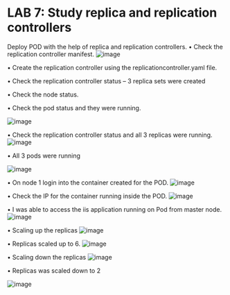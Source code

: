 # LAB 7: Study replica and replication controllers

Deploy POD with the help of replica and replication controllers.
• Check the replication controller manifest.
![image](https://user-images.githubusercontent.com/71546848/220204299-0bbe1e61-17a8-44e7-ac3b-4d661271c8f6.png)

• Create the replication controller using the replicationcontroller.yaml file.

• Check the replication controller status – 3 replica sets were created

• Check the node status.

• Check the pod status and they were running.

![image](https://user-images.githubusercontent.com/71546848/220204317-c34eee2e-ded3-4fc1-9c7c-7ab7de8d5466.png)

• Check the replication controller status and all 3 replicas were running.
![image](https://user-images.githubusercontent.com/71546848/220204375-81b1c899-211e-4bf0-a60f-264c2a713adf.png)

• All 3 pods were running

![image](https://user-images.githubusercontent.com/71546848/220204388-95139d8f-384b-41bf-a893-d7c2276cefa0.png)

• On node 1 login into the container created for the POD.
![image](https://user-images.githubusercontent.com/71546848/220204413-14b22152-104f-42d0-a365-f9b4dd2babc9.png)

• Check the IP for the container running inside the POD.
![image](https://user-images.githubusercontent.com/71546848/220204448-0fee616b-babf-4cd0-9f27-580781e62d71.png)

• I was able to access the iis application running on Pod from master node.
![image](https://user-images.githubusercontent.com/71546848/220204460-f51c668f-1861-4716-8088-ad3f1d5894a8.png)

• Scaling up the replicas
![image](https://user-images.githubusercontent.com/71546848/220204489-b5de65e5-d521-46e5-809a-6b8d59544078.png)

• Replicas scaled up to 6.
![image](https://user-images.githubusercontent.com/71546848/220204502-de8c93f0-ffa3-438e-8572-f1cfce81fb0b.png)

• Scaling down the replicas
![image](https://user-images.githubusercontent.com/71546848/220204522-4edb0511-98e5-4553-a65d-8c7a27f4886b.png)

• Replicas was scaled down to 2

![image](https://user-images.githubusercontent.com/71546848/220204534-cfceba0f-dfa2-49e9-b5da-af692db437e4.png)
